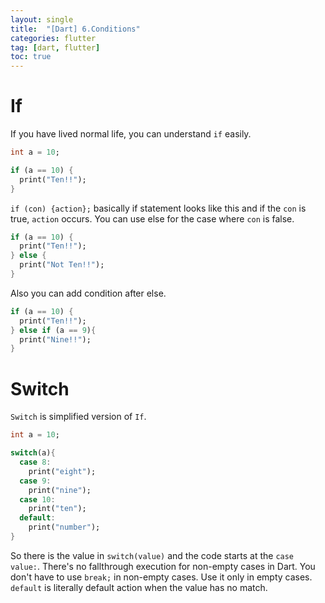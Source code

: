 ```yaml
---
layout: single
title:  "[Dart] 6.Conditions"
categories: flutter
tag: [dart, flutter]
toc: true
---
```


# If  

If you have lived normal life, you can understand `if` easily.
```dart
int a = 10;

if (a == 10) {
  print("Ten!!");
}
```
`if (con) {action};` basically if statement looks like this and if the `con` is true, `action` occurs.
You can use else for the case where `con` is false.
```dart
if (a == 10) {
  print("Ten!!");
} else {
  print("Not Ten!!");
}
```
Also you can add condition after else.
```dart
if (a == 10) {
  print("Ten!!");
} else if (a == 9){
  print("Nine!!");
}
```

# Switch  

`Switch` is simplified version of `If`.
```dart
int a = 10;

switch(a){
  case 8:
    print("eight");
  case 9:
    print("nine");
  case 10:
    print("ten");
  default:
    print("number");
}
```
So there is the value in `switch(value)` and the code starts at the `case value:`.
There's no fallthrough execution for non-empty cases in Dart.
You don't have to use `break;` in non-empty cases.
Use it only in empty cases.
`default` is literally default action when the value has no match.
